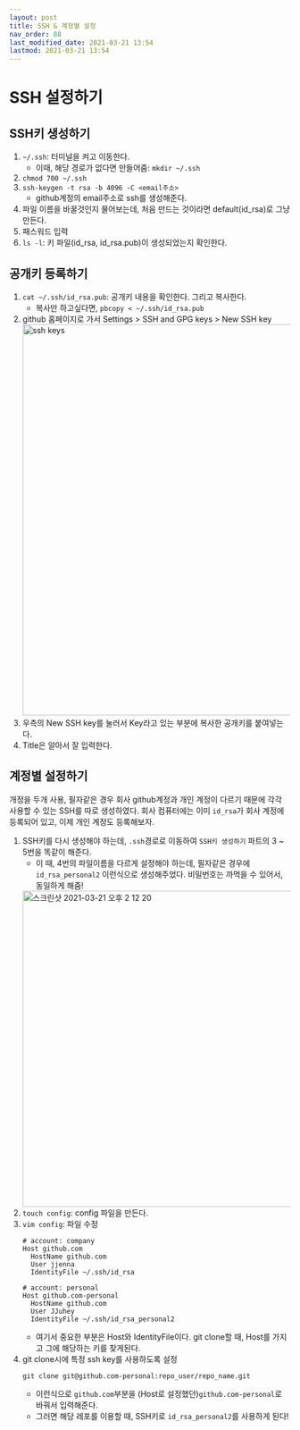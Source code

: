 ```yaml
---
layout: post
title: SSH & 계정별 설정
nav_order: 88
last_modified_date: 2021-03-21 13:54
lastmod: 2021-03-21 13:54
---
```


# **SSH 설정하기**

## SSH키 생성하기
1. `~/.ssh`: 터미널을 켜고 이동한다.
    * 이때, 해당 경로가 없다면 만들어줌: `mkdir ~/.ssh`
2. `chmod 700 ~/.ssh`
3. `ssh-keygen -t rsa -b 4096 -C <email주소>`
    * github계정의 email주소로 ssh를 생성해준다.
4. 파일 이름을 바꿀것인지 물어보는데, 처음 만드는 것이라면 default(id_rsa)로 그냥 만든다.
5. 패스워드 입력
6. `ls -l`: 키 파일(id_rsa, id_rsa.pub)이 생성되었는지 확인한다.

## 공개키 등록하기
1. `cat ~/.ssh/id_rsa.pub`: 공개키 내용을 확인한다. 그리고 복사한다.
    * 복사만 하고싶다면, `pbcopy < ~/.ssh/id_rsa.pub`
2. github 홈페이지로 가서 Settings > SSH and GPG keys > New SSH key
    <img width="700" alt="ssh keys" src="https://user-images.githubusercontent.com/53938072/111894475-61556280-8a4e-11eb-99fc-1c5401bbd8b0.png">
3. 우측의 New SSH key를 눌러서 Key라고 있는 부분에 복사한 공개키를 붙여넣는다.
4. Title은 알아서 잘 입력한다.

## 계정별 설정하기
개정을 두개 사용, 필자같은 경우 회사 github계정과 개인 계정이 다르기 때문에 각각 사용할 수 있는 SSH를 따로 생성하였다. 회사 컴퓨터에는 이미 `id_rsa`가 회사 계정에 등록되어 있고, 이제 개인 계정도 등록해보자.
1. SSH키를 다시 생성해야 하는데, `.ssh`경로로 이동하여 `SSH키 생성하기` 파트의 3 ~ 5번을 똑같이 해준다.
    * 이 때, 4번의 파일이름을 다르게 설정해야 하는데, 필자같은 경우에 `id_rsa_personal2` 이런식으로 생성해주었다. 비밀번호는 까먹을 수 있어서, 동일하게 해줌!
    <img width="566" alt="스크린샷 2021-03-21 오후 2 12 20" src="https://user-images.githubusercontent.com/53938072/111894634-decda280-8a4f-11eb-9c1b-b2c83f8413a2.png">
2. `touch config`: config 파일을 만든다.
3. `vim config`: 파일 수정
    ```shell
    # account: company
    Host github.com
	  HostName github.com
	  User jjenna
	  IdentityFile ~/.ssh/id_rsa

    # account: personal
    Host github.com-personal
	  HostName github.com
	  User JJuhey
	  IdentityFile ~/.ssh/id_rsa_personal2
    ```
    * 여기서 중요한 부분은 Host와 IdentityFile이다. git clone할 때, Host를 가지고 그에 해당하는 키를 찾게된다.
4. git clone시에 특정 ssh key를 사용하도록 설정
    ```shell
    git clone git@github.com-personal:repo_user/repo_name.git
    ```
    * 이런식으로 `github.com`부분을 (Host로 설정했던)`github.com-personal`로 바꿔서 입력해준다.
    * 그러면 해당 레포를 이용할 때, SSH키로 `id_rsa_personal2`를 사용하게 된다!
